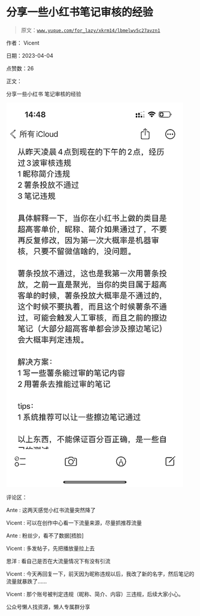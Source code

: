 # 分享一些小红书笔记审核的经验

> 原文：[`www.yuque.com/for_lazy/xkrm14/lbmelwv5c27avzn1`](https://www.yuque.com/for_lazy/xkrm14/lbmelwv5c27avzn1)

作者： Vicent

日期：2023-04-04

点赞数：26

正文：

分享一些小红书 笔记审核的经验

![](img/f0ae2902502d1f3c9dab62ae3ed22ef2.png)

评论区：

Ante : 这两天感觉小红书流量突然降了

Vicent : 可以在创作中心看一下流量来源，尽量抓推荐流量

Ante : 粉丝少，看不了数据[捂脸]

Vicent : 多发帖子，先把播放量拉上去

思洋 : 看自己是否在大流量情况下有没有引流

Vicent : 今天再回复一下，前天因为昵称违规以后，我改了新的名字，然后笔记的流量就暴跌了……

Vicent : 那个账号被判定违规（昵称、简介、内容）三违规，后续大家小心。

公众号懒人找资源，懒人专属群分享

